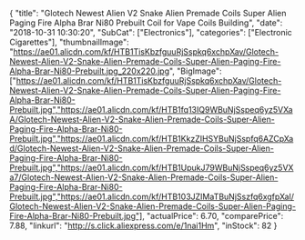 {
	"title": "Glotech Newest Alien V2 Snake Alien Premade Coils Super Alien Paging Fire Alpha Brar Ni80 Prebuilt Coil for Vape Coils Building",
	"date": "2018-10-31 10:30:20",
	"SubCat": ["Electronics"],
	"categories": ["Electronic Cigarettes"],
	"thumbnailImage": "https://ae01.alicdn.com/kf/HTB1TisKbzfguuRjSspkq6xchpXav/Glotech-Newest-Alien-V2-Snake-Alien-Premade-Coils-Super-Alien-Paging-Fire-Alpha-Brar-Ni80-Prebuilt.jpg_220x220.jpg",
	"BigImage": ["https://ae01.alicdn.com/kf/HTB1TisKbzfguuRjSspkq6xchpXav/Glotech-Newest-Alien-V2-Snake-Alien-Premade-Coils-Super-Alien-Paging-Fire-Alpha-Brar-Ni80-Prebuilt.jpg","https://ae01.alicdn.com/kf/HTB1fq13IQ9WBuNjSspeq6yz5VXaA/Glotech-Newest-Alien-V2-Snake-Alien-Premade-Coils-Super-Alien-Paging-Fire-Alpha-Brar-Ni80-Prebuilt.jpg","https://ae01.alicdn.com/kf/HTB1KkzZIHSYBuNjSspfq6AZCpXad/Glotech-Newest-Alien-V2-Snake-Alien-Premade-Coils-Super-Alien-Paging-Fire-Alpha-Brar-Ni80-Prebuilt.jpg","https://ae01.alicdn.com/kf/HTB1UpukJ79WBuNjSspeq6yz5VXa7/Glotech-Newest-Alien-V2-Snake-Alien-Premade-Coils-Super-Alien-Paging-Fire-Alpha-Brar-Ni80-Prebuilt.jpg","https://ae01.alicdn.com/kf/HTB103JZIMaTBuNjSszfq6xgfpXaI/Glotech-Newest-Alien-V2-Snake-Alien-Premade-Coils-Super-Alien-Paging-Fire-Alpha-Brar-Ni80-Prebuilt.jpg"],
	"actualPrice": 6.70,
	"comparePrice": 7.88,
	"linkurl": "http://s.click.aliexpress.com/e/1nai1Hm",
	"inStock": 82
}
